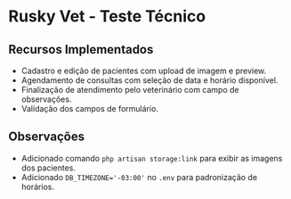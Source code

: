 # Rusky Vet - Teste Técnico

## Recursos Implementados

- Cadastro e edição de pacientes com upload de imagem e preview.
- Agendamento de consultas com seleção de data e horário disponível.
- Finalização de atendimento pelo veterinário com campo de observações.
- Validação dos campos de formulário.

## Observações

- Adicionado comando `php artisan storage:link` para exibir as imagens dos pacientes.
- Adicionado `DB_TIMEZONE='-03:00'` no `.env` para padronização de horários.
